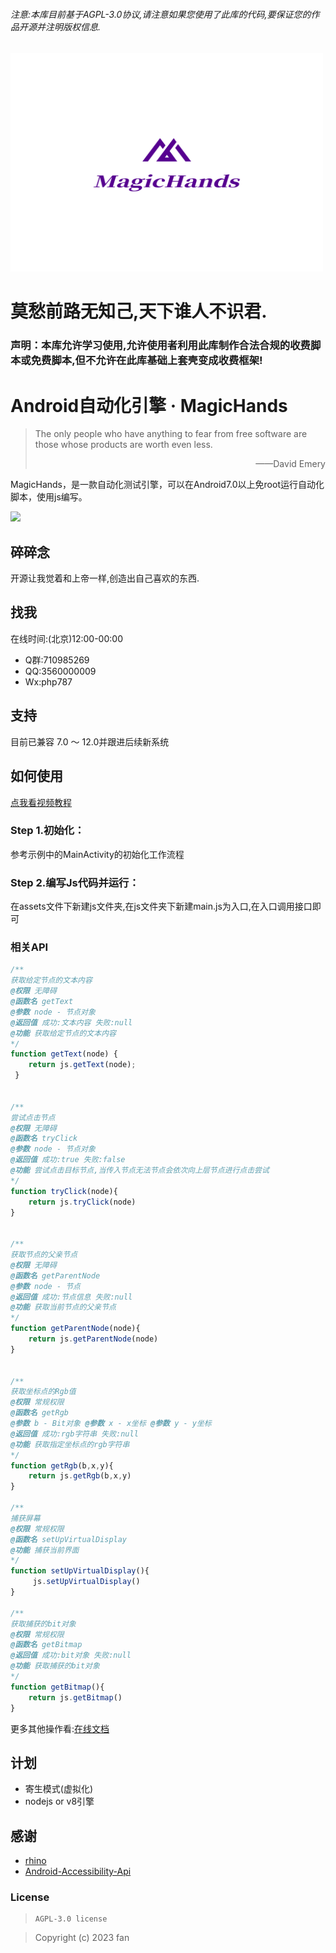 ###### 注意:本库目前基于AGPL-3.0协议,请注意如果您使用了此库的代码,要保证您的作品开源并注明版权信息.
<img src="👻/ico.png" alt="Image" width="500" height="350" > 

# 莫愁前路无知己,天下谁人不识君.

### 声明：本库允许学习使用,允许使用者利用此库制作合法合规的收费脚本或免费脚本,但不允许在此库基础上套壳变成收费框架!

# Android自动化引擎 · MagicHands

> The only people who have anything to fear from free software are those whose products are worth even less. 
>
> <p align="right">——David Emery</p>

MagicHands，是一款自动化测试引擎，可以在Android7.0以上免root运行自动化脚本，使用js编写。

![](https://img.shields.io/badge/language-java-brightgreen.svg)


## 碎碎念

开源让我觉着和上帝一样,创造出自己喜欢的东西.


## 找我
在线时间:(北京)12:00-00:00
- Q群:710985269
- QQ:3560000009
- Wx:php787 

## 支持

目前已兼容 7.0 ～ 12.0并跟进后续新系统

## 如何使用

[点我看视频教程](https://www.bilibili.com/video/BV14h4y1y7YK/?spm_id_from=333.999.0.0)

### Step 1.初始化：

参考示例中的MainActivity的初始化工作流程

### Step 2.编写Js代码并运行：

在assets文件下新建js文件夹,在js文件夹下新建main.js为入口,在入口调用接口即可



### 相关API

```JavaScript
/**
获取给定节点的文本内容
@权限 无障碍
@函数名 getText
@参数 node - 节点对象
@返回值 成功:文本内容 失败:null
@功能 获取给定节点的文本内容
*/
function getText(node) {
    return js.getText(node);
 }

 
/**
尝试点击节点
@权限 无障碍
@函数名 tryClick
@参数 node - 节点对象
@返回值 成功:true 失败:false
@功能 尝试点击目标节点,当传入节点无法节点会依次向上层节点进行点击尝试
*/
function tryClick(node){
    return js.tryClick(node)
}


/**
获取节点的父亲节点
@权限 无障碍
@函数名 getParentNode
@参数 node - 节点
@返回值 成功:节点信息 失败:null
@功能 获取当前节点的父亲节点
*/
function getParentNode(node){
    return js.getParentNode(node)
}


/**
获取坐标点的Rgb值
@权限 常规权限
@函数名 getRgb
@参数 b - Bit对象 @参数 x - x坐标 @参数 y - y坐标
@返回值 成功:rgb字符串 失败:null
@功能 获取指定坐标点的rgb字符串
*/
function getRgb(b,x,y){
    return js.getRgb(b,x,y)
}

/**
捕获屏幕
@权限 常规权限
@函数名 setUpVirtualDisplay
@功能 捕获当前界面
*/
function setUpVirtualDisplay(){
     js.setUpVirtualDisplay()
}

/**
获取捕获的bit对象
@权限 常规权限
@函数名 getBitmap
@返回值 成功:bit对象 失败:null
@功能 获取捕获的bit对象
*/
function getBitmap(){
    return js.getBitmap()
}

```

更多其他操作看:[在线文档](https://pingaa.gitee.io/magichands)



## 计划

 - 寄生模式(虚拟化)
 - nodejs or v8引擎

## 感谢

- [rhino](https://github.com/mozilla/rhino)
- [Android-Accessibility-Api](https://github.com/Vove7/Android-Accessibility-Api)

### License

> ```
> AGPL-3.0 license
> ```

>Copyright (c) 2023 fan
